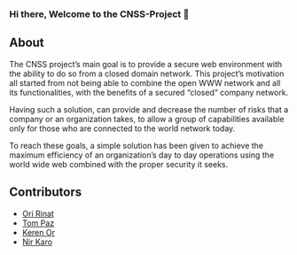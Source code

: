 ### Hi there, Welcome to the CNSS-Project 👋


## About

<p>
The CNSS project’s main goal is to provide a secure web environment with the ability to do so from a closed domain network. This project’s motivation all started from not being able to combine the open WWW network and all its functionalities, with the benefits of a secured “closed” company network.

Having such a solution, can provide and decrease the number of risks that a company or an organization takes, to allow a group of capabilities available only for those who are connected to the world network today.

To reach these goals, a simple solution has been given to achieve the maximum efficiency of an organization’s day to day operations using the world wide web combined with the proper security it seeks.
</p>

## Contributors

- [Ori Rinat](https://github.com/oririnat)
- [Tom Paz](https://github.com/tomp332) 
- [Keren Or](https://github.com/keren-or-b)
- [Nir Karo](https://github.com/NirKaro)
